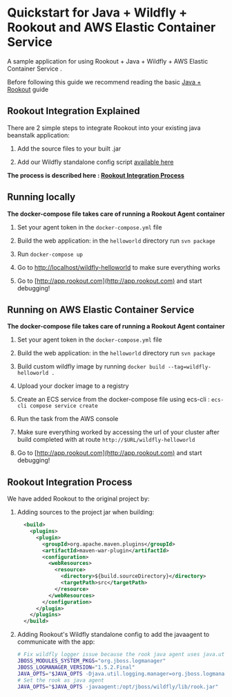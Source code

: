 # Quickstart for Java + Wildfly + Rookout and AWS Elastic Container Service

A sample application for using Rookout + Java + Wildfly + AWS Elastic Container Service .

Before following this guide we recommend reading the basic [Java + Rookout] guide

## Rookout Integration Explained

There are 2 simple steps to integrate Rookout into your existing java beanstalk application:

1. Add the source files to your built .jar

2. Add our Wildfly standalone config script [available here](https://github.com/Rookout/deployment-examples/tree/master/aws-ecs/java-wildfly-ecs/rookout-conf)

__The process is described here : [Rookout Integration Process](#rookout-integration-process)__


## Running locally
**The docker-compose file takes care of running a Rookout Agent container**

1. Set your agent token in the `docker-compose.yml` file

1. Build the web application: in the `helloworld` directory run `svn package`

1. Run `docker-compose up`

1. Go to [http://localhost/wildfly-helloworld](http://localhost/wildfly-helloworld) to make sure everything works

1. Go to [http://app.rookout.com](http://app.rookout.com) and start debugging! 


## Running on AWS Elastic Container Service
**The docker-compose file takes care of running a Rookout Agent container**

1. Set your agent token in the `docker-compose.yml` file

1. Build the web application: in the `helloworld` directory run `svn package`

1. Build custom wildfly image by running `docker build --tag=wildfly-helloworld .`

1. Upload your docker image to a registry

1. Create an ECS service from the docker-compose file using ecs-cli : `ecs-cli compose service create`

1. Run the task from the AWS console

1. Make sure everything worked by accessing the url of your cluster after build completed with at route `http://$URL/wildfly-helloworld`

1. Go to [http://app.rookout.com](http://app.rookout.com) and start debugging! 


## Rookout Integration Process
We have added Rookout to the original project by:
1. Adding sources to the project jar when building:
    ```xml
      <build>
        <plugins>
          <plugin>
            <groupId>org.apache.maven.plugins</groupId>
            <artifactId>maven-war-plugin</artifactId>
            <configuration>
              <webResources>
                <resource>
                  <directory>${build.sourceDirectory}</directory>
                  <targetPath>src</targetPath>
                </resource>
              </webResources>
            </configuration>
          </plugin>
        </plugins>
      </build>
    ```

1. Adding Rookout's Wildfly standalone config to add the javaagent to communicate with the app:
    ```bash
    # Fix wildfly logger issue because the rook java agent uses java.util.logging
    JBOSS_MODULES_SYSTEM_PKGS="org.jboss.logmanager"
    JBOSS_LOGMANAGER_VERSION="1.5.2.Final"
    JAVA_OPTS="$JAVA_OPTS -Djava.util.logging.manager=org.jboss.logmanager.LogManager -Xbootclasspath/p:$JBOSS_HOME/modules/system/layers/base/org/jboss/logmanager/main/jboss-logmanager-$JBOSS_LOGMANAGER_VERSION.jar"
    # Set the rook as java agent
    JAVA_OPTS="$JAVA_OPTS -javaagent:/opt/jboss/wildfly/lib/rook.jar"
    ```
    

[Java + Rookout]: https://rookout.github.io/tutorials/java
[maven central]: https://mvnrepository.com/artifact/com.rookout/rook
